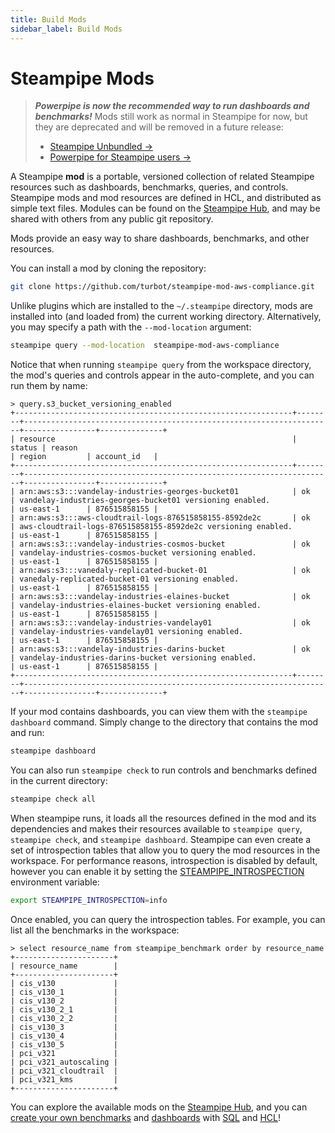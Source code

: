 ```yaml
---
title: Build Mods
sidebar_label: Build Mods
---
```

# Steampipe Mods

> ***Powerpipe is now the recommended way to run dashboards and benchmarks!***
> Mods still work as normal in Steampipe for now, but they are deprecated and will be removed in a future release:
> - [Steampipe Unbundled →](https://steampipe.io/blog/steampipe-unbundled)
> - [Powerpipe for Steampipe users →](https://powerpipe.io/blog/migrating-from-steampipe)

A Steampipe **mod** is a portable, versioned collection of related Steampipe resources such as dashboards, benchmarks, queries, and controls. Steampipe mods and mod resources are defined in HCL, and distributed as simple text files.  Modules can be found on the [Steampipe Hub](https://hub.steampipe.io), and may be shared with others from any public git repository. 

Mods provide an easy way to share dashboards, benchmarks, and other resources.

You can install a mod by cloning the repository:
```bash
git clone https://github.com/turbot/steampipe-mod-aws-compliance.git
```

Unlike plugins which are installed to the `~/.steampipe` directory, mods are installed into (and loaded from) the current working directory.  Alternatively, you may specify a path with the `--mod-location` argument:

```bash
steampipe query --mod-location  steampipe-mod-aws-compliance
```

Notice that when running `steampipe query` from the workspace directory, the mod's queries and controls appear in the auto-complete, and you can run them by name:

```
> query.s3_bucket_versioning_enabled
+--------------------------------------------------------------+--------+---------------------------------------------------------------------+----------------+--------------+
| resource                                                     | status | reason                                                              | region         | account_id   |
+--------------------------------------------------------------+--------+---------------------------------------------------------------------+----------------+--------------+
| arn:aws:s3:::vandelay-industries-georges-bucket01            | ok     | vandelay-industries-georges-bucket01 versioning enabled.            | us-east-1      | 876515858155 |
| arn:aws:s3:::aws-cloudtrail-logs-876515858155-8592de2c       | ok     | aws-cloudtrail-logs-876515858155-8592de2c versioning enabled.       | us-east-1      | 876515858155 |
| arn:aws:s3:::vandelay-industries-cosmos-bucket               | ok     | vandelay-industries-cosmos-bucket versioning enabled.               | us-east-1      | 876515858155 |
| arn:aws:s3:::vanedaly-replicated-bucket-01                   | ok     | vanedaly-replicated-bucket-01 versioning enabled.                   | us-east-1      | 876515858155 |
| arn:aws:s3:::vandelay-industries-elaines-bucket              | ok     | vandelay-industries-elaines-bucket versioning enabled.              | us-east-1      | 876515858155 |
| arn:aws:s3:::vandelay-industries-vandelay01                  | ok     | vandelay-industries-vandelay01 versioning enabled.                  | us-east-1      | 876515858155 |
| arn:aws:s3:::vandelay-industries-darins-bucket               | ok     | vandelay-industries-darins-bucket versioning enabled.               | us-east-1      | 876515858155 |
+--------------------------------------------------------------+--------+---------------------------------------------------------------------+----------------+--------------+
```


If your mod contains dashboards, you can view them with the `steampipe dashboard` command. Simply change to the directory that contains the mod and run:
```bash
steampipe dashboard
```

You can also run `steampipe check` to run controls and benchmarks defined in the current directory:

```bash
steampipe check all 
```

When steampipe runs, it loads all the resources defined in the mod and its dependencies and makes their resources available to `steampipe query`, `steampipe check`, and `steampipe dashboard`.  Steampipe can even create a set of introspection tables that allow you to query the mod resources in the workspace.  For performance reasons, introspection is disabled by default, however you can enable it by setting the [STEAMPIPE_INTROSPECTION](reference/env-vars/steampipe_introspection) environment variable:

```bash
export STEAMPIPE_INTROSPECTION=info
```

Once enabled, you can query the introspection tables.  For example, you can list all the benchmarks in the workspace:

```
> select resource_name from steampipe_benchmark order by resource_name
+----------------------+
| resource_name        |
+----------------------+
| cis_v130             |
| cis_v130_1           |
| cis_v130_2           |
| cis_v130_2_1         |
| cis_v130_2_2         |
| cis_v130_3           |
| cis_v130_4           |
| cis_v130_5           |
| pci_v321             |
| pci_v321_autoscaling |
| pci_v321_cloudtrail  |
| pci_v321_kms         |
+----------------------+
```


You can explore the available mods on the [Steampipe Hub](https://hub.steampipe.io/mods), and you can [create your own benchmarks](mods/writing-controls) and [dashboards](mods/writing-dashboards) with [SQL](sql/steampipe-sql) and [HCL](reference/mod-resources/overview)! 
